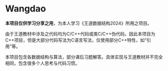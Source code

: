 # Wangdao

**本项目仅供学习分享之用**，为本人学习《王道数据结构2024》所用之项目。

由于王道教材中涉及之代码均为C/C++代码或类C/C++伪代码，因此本项目为C++项目，但是大部分代码写法为C语言写法，仅使用部分C++特性，如“引用”等。

本项目包含各数据结构与算法，部分课后习题解答。具体实现与王道教材并不完全相同，包含很多个人思考与代码习惯。
